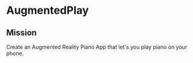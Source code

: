 # AugmentedPlay
## Mission
Create an Augmented Reality Piano App that let's you play piano on your phone.
